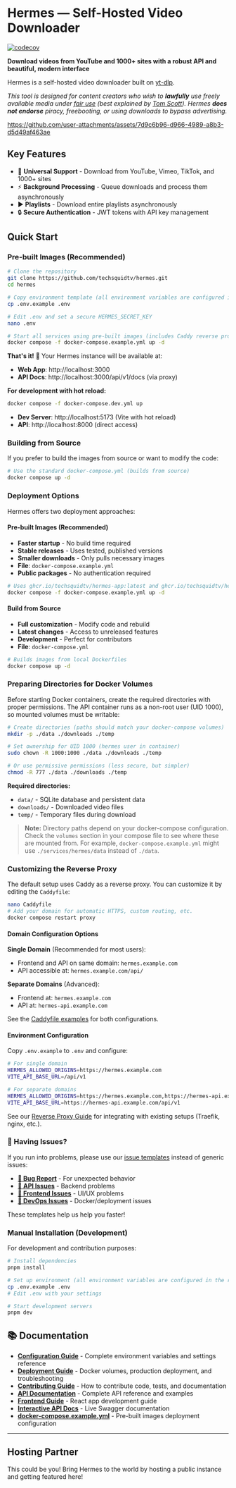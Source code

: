 # Hermes — Self-Hosted Video Downloader

[![codecov](https://codecov.io/gh/TechSquidTV/Hermes/branch/main/graph/badge.svg)](https://codecov.io/gh/TechSquidTV/Hermes)

**Download videos from YouTube and 1000+ sites with a robust API and beautiful, modern interface**

Hermes is a self-hosted video downloader built on [yt-dlp](https://github.com/yt-dlp/yt-dlp).

_This tool is designed for content creators who wish to **lawfully** use freely available media under [fair use](https://en.wikipedia.org/wiki/Fair_use) (best explained by [Tom Scott](https://www.youtube.com/watch?v=1Jwo5qc78QU)).
Hermes **does not endorse** piracy, freebooting, or using downloads to bypass advertising._

https://github.com/user-attachments/assets/7d9c6b96-d966-4989-a8b3-d5d49af463ae

## Key Features

- 🎥 **Universal Support** - Download from YouTube, Vimeo, TikTok, and 1000+ sites
- ⚡ **Background Processing** - Queue downloads and process them asynchronously
- ▶️ **Playlists** - Download entire playlists asynchronously
- 🔒 **Secure Authentication** - JWT tokens with API key management

## Quick Start

### Pre-built Images (Recommended)

```bash
# Clone the repository
git clone https://github.com/techsquidtv/hermes.git
cd hermes

# Copy environment template (all environment variables are configured in the root .env file)
cp .env.example .env

# Edit .env and set a secure HERMES_SECRET_KEY
nano .env

# Start all services using pre-built images (includes Caddy reverse proxy)
docker compose -f docker-compose.example.yml up -d
```

**That's it!** 🎉 Your Hermes instance will be available at:
- **Web App**: http://localhost:3000
- **API Docs**: http://localhost:3000/api/v1/docs (via proxy)

**For development with hot reload:**
```bash
docker compose -f docker-compose.dev.yml up
```
- **Dev Server**: http://localhost:5173 (Vite with hot reload)
- **API**: http://localhost:8000 (direct access)

### Building from Source

If you prefer to build the images from source or want to modify the code:

```bash
# Use the standard docker-compose.yml (builds from source)
docker compose up -d
```

### Deployment Options

Hermes offers two deployment approaches:

#### **Pre-built Images (Recommended)**
- **Faster startup** - No build time required
- **Stable releases** - Uses tested, published versions
- **Smaller downloads** - Only pulls necessary images
- **File**: `docker-compose.example.yml`
- **Public packages** - No authentication required

```bash
# Uses ghcr.io/techsquidtv/hermes-app:latest and ghcr.io/techsquidtv/hermes-api:latest
docker compose -f docker-compose.example.yml up -d
```

#### **Build from Source**
- **Full customization** - Modify code and rebuild
- **Latest changes** - Access to unreleased features
- **Development** - Perfect for contributors
- **File**: `docker-compose.yml`

```bash
# Builds images from local Dockerfiles
docker compose up -d
```

### Preparing Directories for Docker Volumes

Before starting Docker containers, create the required directories with proper permissions. The API container runs as a non-root user (UID 1000), so mounted volumes must be writable:

```bash
# Create directories (paths should match your docker-compose volumes)
mkdir -p ./data ./downloads ./temp

# Set ownership for UID 1000 (hermes user in container)
sudo chown -R 1000:1000 ./data ./downloads ./temp

# Or use permissive permissions (less secure, but simpler)
chmod -R 777 ./data ./downloads ./temp
```

**Required directories:**
- `data/` - SQLite database and persistent data
- `downloads/` - Downloaded video files
- `temp/` - Temporary files during download

> **Note:** Directory paths depend on your docker-compose configuration. Check the `volumes` section in your compose file to see where these are mounted from. For example, `docker-compose.example.yml` might use `./services/hermes/data` instead of `./data`.

### Customizing the Reverse Proxy

The default setup uses Caddy as a reverse proxy. You can customize it by editing the `Caddyfile`:

```bash
nano Caddyfile
# Add your domain for automatic HTTPS, custom routing, etc.
docker compose restart proxy
```

#### Domain Configuration Options

**Single Domain** (Recommended for most users):
- Frontend and API on same domain: `hermes.example.com`
- API accessible at: `hermes.example.com/api/`

**Separate Domains** (Advanced):
- Frontend at: `hermes.example.com`
- API at: `hermes-api.example.com`

See the [Caddyfile examples](Caddyfile) for both configurations.

#### Environment Configuration

Copy `.env.example` to `.env` and configure:

```bash
# For single domain
HERMES_ALLOWED_ORIGINS=https://hermes.example.com
VITE_API_BASE_URL=/api/v1

# For separate domains
HERMES_ALLOWED_ORIGINS=https://hermes.example.com,https://hermes-api.example.com
VITE_API_BASE_URL=https://hermes-api.example.com/api/v1
```

See our [Reverse Proxy Guide](docs/REVERSE_PROXY_GUIDE.md) for integrating with existing setups (Traefik, nginx, etc.).

### 🐛 Having Issues?

If you run into problems, please use our [issue templates](https://github.com/techsquidtv/hermes/issues/new/choose) instead of generic issues:
- **[🐛 Bug Report](https://github.com/techsquidtv/hermes/issues/new?template=bug_report.yml)** - For unexpected behavior
- **[🔧 API Issues](https://github.com/techsquidtv/hermes/issues/new?template=hermes-api-issue.yml)** - Backend problems
- **[🎨 Frontend Issues](https://github.com/techsquidtv/hermes/issues/new?template=hermes-app-issue.yml)** - UI/UX problems
- **[🐳 DevOps Issues](https://github.com/techsquidtv/hermes/issues/new?template=devops-issue.yml)** - Docker/deployment issues

These templates help us help you faster!

### Manual Installation (Development)

For development and contribution purposes:

```bash
# Install dependencies
pnpm install

# Set up environment (all environment variables are configured in the root .env file)
cp .env.example .env
# Edit .env with your settings

# Start development servers
pnpm dev
```

## 📚 Documentation

- **[Configuration Guide](docs/CONFIGURATION.md)** - Complete environment variables and settings reference
- **[Deployment Guide](docs/DEPLOYMENT.md)** - Docker volumes, production deployment, and troubleshooting
- **[Contributing Guide](docs/CONTRIBUTING.md)** - How to contribute code, tests, and documentation
- **[API Documentation](packages/hermes-api/README.md)** - Complete API reference and examples
- **[Frontend Guide](packages/hermes-app/README.md)** - React app development guide
- **[Interactive API Docs](http://localhost:8000/docs)** - Live Swagger documentation
- **[docker-compose.example.yml](docker-compose.example.yml)** - Pre-built images deployment configuration
---

## Hosting Partner

This could be you! Bring Hermes to the world by hosting a public instance and getting featured here!
